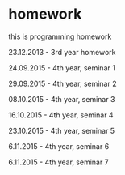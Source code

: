 homework
========

this is programming homework

23.12.2013 - 3rd year homework

24.09.2015 - 4th year, seminar 1

29.09.2015 - 4th year, seminar 2

08.10.2015 - 4th year, seminar 3

16.10.2015 - 4th year, seminar 4

23.10.2015 - 4th year, seminar 5

6.11.2015 - 4th year, seminar 6

6.11.2015 - 4th year, seminar 7